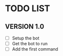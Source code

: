 # TODO LIST

## VERSION 1.0
* [ ] Setup the bot
* [ ] Get the bot to run
* [ ] Add the first command